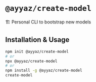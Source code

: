 # `@ayyaz/create-model`

🏗 Personal CLI to bootstrap new models

## Installation & Usage

```bash
npm init @ayyaz/create-model
# or
npx @ayyaz/create-model
# or
npm install -g @ayyaz/create-model
create-model
```
